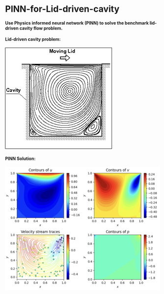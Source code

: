 # PINN-for-Lid-driven-cavity
#### Use Physics informed neural network (PINN) to solve the benchmark lid-driven cavity flow problem. 

#### Lid-driven cavity problem: 
![problem](./lid-driven-cavity.png)

#### PINN Solution: 
![solution](./Solution.png)
